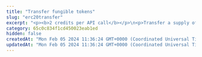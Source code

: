 ```yaml
---
title: "Transfer fungible tokens"
slug: "erc20transfer"
excerpt: "<p><b>2 credits per API call</b></p>\n<p>Transfer a supply of fungible tokens existing in the smart contract (the <code>contractAddress</code> parameter in the request body) to the specified blockchain address (the <code>to</code> parameter in the request body).<br/>\nTransferring fungible tokens invokes the <code>transfer()</code> method.</p>\n<p>This API is supported for the following blockchains:</p>\n<ul>\n<li>Algorand</li>\n<li>BNB Smart Chain</li>\n<li>Celo</li>\n<li>Ethereum</li>\n<li>Harmony</li>\n<li>Klaytn</li>\n<li>KuCoin Community Chain</li>\n<li>Polygon</li>\n<li>Solana</li>\n<li>XinFin</li>\n</ul>\n<p><b>Transferring fungible tokens on Algorand</b><br/>\nOn Algorand, the recipient has to agree in advance to receive your fungible tokens because Algorand charges users for storing the tokens on their addresses, and an Algorand blockchain address by default does not receive the tokens unless explicitly agreed. Before transferring the fungible tokens, make sure that the recipient <a href=\"https://apidoc.tatum.io/tag/Algorand#operation/AlgorandBlockchainReceiveAsset\" target=\"_blank\">has agreed to receive the NFT</a> to their address.</p>\n<p><b>Blockchain-specific APIs to transfer fungible tokens</b><br/>\nYou can also use blockchain-specific APIs for transferring fungible tokens on the following blockchains:\n<ul>\n<li><a href=\"https://apidoc.tatum.io/tag/BNB-Smart-Chain#operation/BscBlockchainTransfer\" target=\"_blank\">BNB Smart Chain</a></li>\n<li><a href=\"https://apidoc.tatum.io/tag/Celo#operation/CeloBlockchainTransfer\" target=\"_blank\">Celo</a></li>\n<li><a href=\"https://apidoc.tatum.io/tag/Ethereum#operation/EthBlockchainTransfer\" target=\"_blank\">Ethereum</a></li>\n<li><a href=\"https://apidoc.tatum.io/tag/Harmony#operation/OneBlockchainTransfer\" target=\"_blank\">Harmony</a></li>\n<li><a href=\"https://apidoc.tatum.io/tag/KuCoin#operation/KcsBlockchainTransfer\" target=\"_blank\">KuCoin Community Chain</a></li>\n<li><a href=\"https://apidoc.tatum.io/tag/Polygon#operation/PolygonBlockchainTransfer\" target=\"_blank\">Polygon</a></li>\n<li><a href=\"https://apidoc.tatum.io/tag/XinFin#operation/XdcBlockchainTransfer\" target=\"_blank\">XinFin</a></li>\n</ul>\n<p><b>Signing a transaction</b><br/>\nWhen transferring fungible tokens, you are charged a fee for the transaction, and you must sign the transaction with the private key of the blockchain address from which the fee will be deducted.</p>\n<p>Providing the private key in the API is not a secure way of signing transactions, because the private key can be stolen or exposed. Your private keys should never leave your security perimeter. You should use the private keys only for testing a solution you are building on the <b>testnet</b> of a blockchain.</p>\n<p>For signing transactions on the <b>mainnet</b>, we strongly recommend that you use the Tatum <a href=\"https://github.com/tatumio/tatum-kms\" target=\"_blank\">Key Management System (KMS)</a> and provide the signature ID instead of the private key in the API. Alternatively, you can use the <a href=\"https://github.com/tatumio/tatum-js/tree/v2\" target=\"_blank\">Tatum JavaScript client</a>.</p>"
category: 65c0c834f1cd450023eab1ed
hidden: false
createdAt: "Mon Feb 05 2024 11:36:24 GMT+0000 (Coordinated Universal Time)"
updatedAt: "Mon Feb 05 2024 11:36:24 GMT+0000 (Coordinated Universal Time)"
---
```


